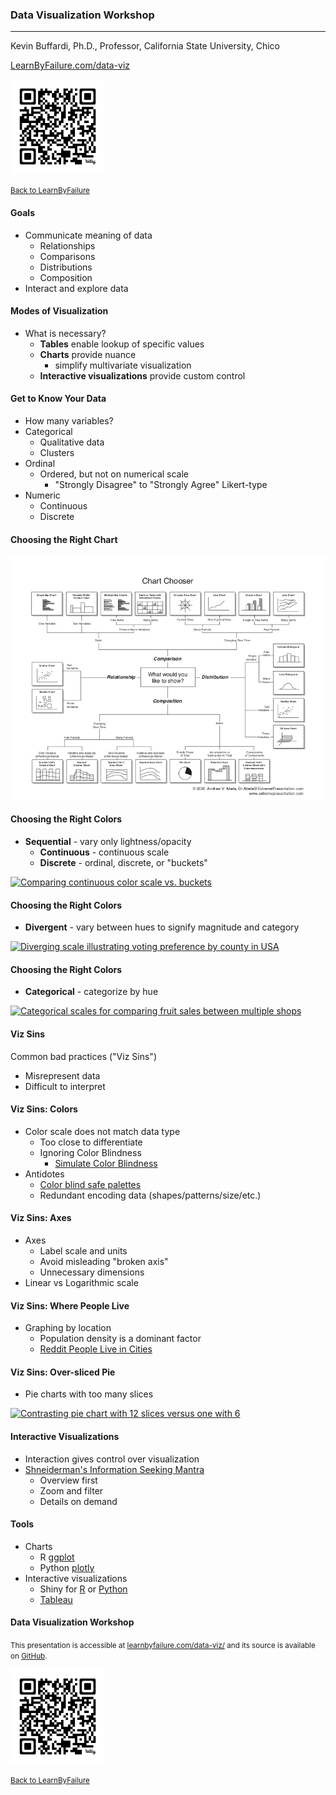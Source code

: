 [comment]: # (Compile this presentation with the command below)
[comment]: # (mdslides index.md && mv index/index.html .)
[comment]: # (THEME = night)
[comment]: # (CODE_THEME = base16/zenburn)
[comment]: # (The list of themes is at https://revealjs.com/themes/)
[comment]: # (The list of code themes is at https://highlightjs.org/)
[comment]: # (Pass optional settings to reveal.js:)
[comment]: # (controls: true)
[comment]: # (keyboard: true)
[comment]: # (progress: true)
[comment]: # (width: "1024")
[comment]: # (markdown: { smartypants: true })
[comment]: # (hash: false)
[comment]: # (respondToHashChanges: false)
[comment]: # (Other settings are documented at https://revealjs.com/config/)

### Data Visualization Workshop
----------

Kevin Buffardi, Ph.D., Professor, California State University, Chico

[LearnByFailure.com/data-viz](https://learnbyfailure.com/data-viz)

<img src="qr-data-viz.png" alt="QR code for this presentation" width="30%">
</img>

<small>[Back to LearnByFailure](https://learnbyfailure.com/research/)</small>

[comment]: # (!!!)

#### Goals 

- Communicate meaning of data
  - Relationships
  - Comparisons
  - Distributions
  - Composition
- Interact and explore data

[comment]: # (!!!)

#### Modes of Visualization

- What is necessary?
  - **Tables** enable lookup of specific values
  - **Charts** provide nuance 
    - simplify multivariate visualization
  - **Interactive visualizations** provide custom control

[comment]: # (!!!)

#### Get to Know Your Data

- How many variables?
- Categorical
  - Qualitative data
  - Clusters
- Ordinal
  - Ordered, but not on numerical scale
    - "Strongly Disagree" to "Strongly Agree" Likert-type
- Numeric
  - Continuous
  - Discrete

[comment]: # (!!!)

#### Choosing the Right Chart

<a href="https://extremepresentation.typepad.com/files/choosing-a-good-chart-09.pdf" target="_blank">
<img src="extreme-presentation-chart.jpg" alt="Decision tree for choosing the right chart, via Abela">
</img>
</a>

[comment]: # (!!!)

#### Choosing the Right Colors

  - **Sequential** - vary only lightness/opacity
    - **Continuous** - continuous scale
    - **Discrete** - ordinal, discrete, or "buckets"

<a href="https://www.atlassian.com/data/charts/how-to-choose-colors-data-visualization" target="_blank">
  <img src="https://wac-cdn.atlassian.com/dam/jcr:f2340687-9e19-4859-9c2c-87465f001678/continuous-vs-discrete-choropleth.png?cdnVersion=2635" alt="Comparing continuous color scale vs. buckets">
  </img>
</a>

[comment]: # (|||)

#### Choosing the Right Colors

  - **Divergent** - vary between hues to signify magnitude and category

<a href="https://www.flerlagetwins.com/2019/04/predominance-maps.html" target="_blank">
  <img src="https://blogger.googleusercontent.com/img/b/R29vZ2xl/AVvXsEgnOr7w8BsVOBvofx12YOM3k0p0emSW5Z_hNNECGFH0lNbgqZ8vkQ3mYB7nhxslpw01c5oamv8LsrBaqUGE83AVXQOhrbTkGW5lSVKgkGYRtsHWrO3jgFfwxnUyMRsQLbV0L9UaqpMTsRKM/s1600/Heading.png" alt="Diverging scale illustrating voting preference by county in USA">
  </img>
</a>

[comment]: # (|||)

#### Choosing the Right Colors

  - **Categorical** - categorize by hue

<a href="https://analysisfunction.civilservice.gov.uk/policy-store/data-visualisation-colours-in-charts/" target="_blank">
  <img src="https://analysisfunction.civilservice.gov.uk/wp-content/uploads/2022/03/Clustered-bar-chart-new-order.svg" alt="Categorical scales for comparing fruit sales between multiple shops">
  </img>
</a>

[comment]: # (!!!)

#### Viz Sins

Common bad practices ("Viz Sins") 

  - Misrepresent data
  - Difficult to interpret

[comment]: # (|||)

#### Viz Sins: Colors

- Color scale does not match data type
  - Too close to differentiate
  - Ignoring Color Blindness
    - [Simulate Color Blindness](https://www.color-blindness.com/coblis-color-blindness-simulator/)
- Antidotes
  - [Color blind safe palettes](https://davidmathlogic.com/colorblind)
  - Redundant encoding data (shapes/patterns/size/etc.)

[comment]: # (|||)

#### Viz Sins: Axes

- Axes
  - Label scale and units
  - Avoid misleading "broken axis"
  - Unnecessary dimensions
- Linear vs Logarithmic scale

[comment]: # (|||)

#### Viz Sins: Where People Live

- Graphing by location
  - Population density is a dominant factor
  - [Reddit People Live in Cities](https://www.reddit.com/r/PeopleLiveInCities/)

[comment]: # (|||)

#### Viz Sins: Over-sliced Pie

- Pie charts with too many slices

<a href="https://www.atlassian.com/data/charts/how-to-choose-colors-data-visualization" target="_blank">
  <img src="https://wac-cdn.atlassian.com/dam/jcr:60eecca0-6c0b-406e-b491-be1c88fc619c/pie-chart-grouping-slices.png?cdnVersion=2635" alt="Contrasting pie chart with 12 slices versus one with 6">
  </img>
</a>

[comment]: # (!!!)

#### Interactive Visualizations

- Interaction gives control over visualization
- [Shneiderman's Information Seeking Mantra](https://www.cs.umd.edu/~ben/papers/Shneiderman1996eyes.pdf)
  - Overview first
  - Zoom and filter
  - Details on demand

[comment]: # (!!!)

#### Tools

- Charts
  - R [ggplot](https://ggplot2.tidyverse.org/)
  - Python [plotly](https://plotly.com/python/)
- Interactive visualizations
  - Shiny for [R](https://shiny.posit.co/py/docs/comp-r-shiny.html) or [Python](https://shiny.posit.co/py/)
  - [Tableau](https://www.tableau.com/)

[comment]: # (!!!)

#### Data Visualization Workshop

<small>This presentation is accessible at [learnbyfailure.com/data-viz/](https://learnbyfailure.com/data-viz/) and its source is available on [GitHub](https://github.com/kbuffardi/data-viz/).</small>

<img src="qr-data-viz.png" alt="QR code for this presentation" width="30%">
</img>

<small>[Back to LearnByFailure](https://learnbyfailure.com/research/)
</small>
